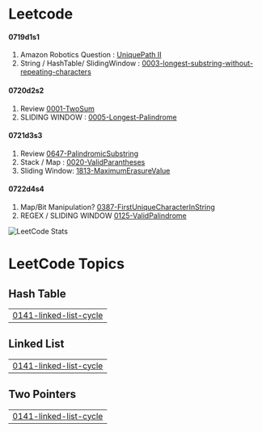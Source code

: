 # Leetcode

#### 0719d1s1
1. Amazon Robotics Question : [UniquePath II](https://leetcode.com/problems/unique-paths-ii/description/)
2. String / HashTable/ SlidingWindow : [0003-longest-substring-without-repeating-characters](https://github.com/apramm/SomeLeetodce/tree/master/0003-longest-substring-without-repeating-characters)

#### 0720d2s2
1. Review [0001-TwoSum](https://github.com/apramm/SomeLeetodce/blob/main/0001-two-sum/0001-two-sum.py) 
2. SLIDING WINDOW : [0005-Longest-Palindrome](https://github.com/apramm/SomeLeetodce/tree/main/0005-longest-palindromic-substring)

#### 0721d3s3
1. Review [0647-PalindromicSubstring](https://github.com/apramm/SomeLeetodce/tree/master/0005-longest-palindromic-substring)
2. Stack / Map : [0020-ValidParantheses](https://github.com/apramm/SomeLeetodce/tree/master/0020-valid-parentheses)
3. Sliding Window: [1813-MaximumErasureValue](https://github.com/apramm/SomeLeetodce/tree/master/1813-maximum-erasure-value)


#### 0722d4s4
1. Map/Bit Manipulation? [0387-FirstUniqueCharacterInString](https://github.com/apramm/SomeLeetodce/tree/master/0387-first-unique-character-in-a-string)
2. REGEX / SLIDING WINDOW [0125-ValidPalindrome](https://github.com/apramm/SomeLeetodce/tree/master/0125-valid-palindrome)




![LeetCode Stats](https://leetcard.jacoblin.cool/apramm?theme=nord&font=Hanuman&ext=activity)

<!---LeetCode Topics Start-->
# LeetCode Topics
## Hash Table
|  |
| ------- |
| [0141-linked-list-cycle](https://github.com/apramm/SomeLeetodce/tree/master/0141-linked-list-cycle) |
## Linked List
|  |
| ------- |
| [0141-linked-list-cycle](https://github.com/apramm/SomeLeetodce/tree/master/0141-linked-list-cycle) |
## Two Pointers
|  |
| ------- |
| [0141-linked-list-cycle](https://github.com/apramm/SomeLeetodce/tree/master/0141-linked-list-cycle) |
<!---LeetCode Topics End-->